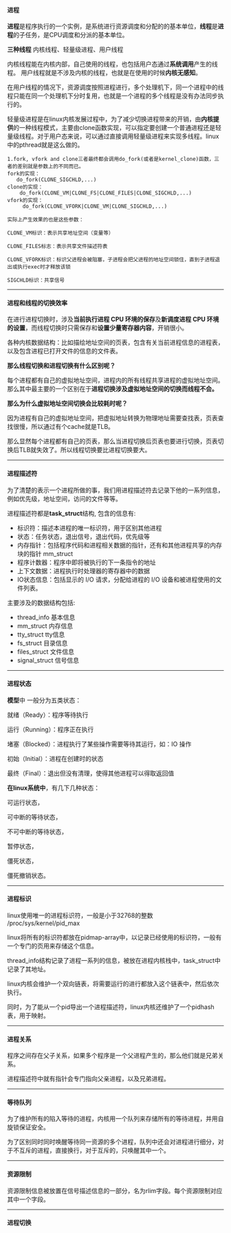 #### 进程

**进程**是程序执行的一个实例，是系统进行资源调度和分配的的基本单位，**线程**是**进程**的子任务，是CPU调度和分派的基本单位。

**三种线程**  内核线程、轻量级进程、用户线程

内核线程能在内核内部，自己使用的线程，也包括用户态通过**系统调用**产生的线程。 用户线程就是不涉及内核的线程，也就是在使用的时候**内核无感知**。

在用户线程的情况下，资源调度按照进程进行，多个处理机下，同一个进程中的线程只能在同一个处理机下分时复用，也就是一个进程的多个线程是没有办法同步执行的。

轻量级进程是在linux内核发展过程中，为了减少切换进程带来的开销，由**内核提供**的一种线程模式，主要由clone函数实现，可以指定要创建一个普通进程还是轻量级线程。对于用户态来说，可以通过直接调用轻量级进程来实现多线程。linux中的pthread就是这么做的。

```
1.fork, vfork and clone三者最终都会调用do_fork(或者是kernel_clone)函数，三者的差别就是参数上的不同而已。
fork的实现：
   do_fork(CLONE_SIGCHLD,...)
clone的实现：
    do_fork(CLONE_VM|CLONE_FS|CLONE_FILES|CLONE_SIGCHLD,...)
vfork的实现：
     do_fork(CLONE_VFORK|CLONE_VM|CLONE_SIGCHLD,...)

实际上产生效果的也是这些参数：

CLONE_VM标识：表示共享地址空间（变量等）

CLONE_FILES标志：表示共享文件描述符表

CLONE_VFORK标识：标识父进程会被阻塞，子进程会把父进程的地址空间锁住，直到子进程退出或执行exec时才释放该锁

SIGCHLD标识：共享信号
```

---

#### 进程和线程的切换效率

在进行进程切换时，涉及**当前执行进程 CPU 环境的保存**及**新调度进程 CPU 环境的设置**，而线程切换时只需保存和**设置少量寄存器内容**，开销很小。

各种内核数据结构：比如描绘地址空间的页表，包含有关当前进程信息的进程表，以及包含进程已打开文件的信息的文件表。

**那么线程切换和进程切换有什么区别呢？**

每个进程都有自己的虚拟地址空间，进程内的所有线程共享进程的虚拟地址空间。那么其中最主要的一个区别在于**进程切换涉及虚拟地址空间的切换而线程不会。**

**那么为什么虚拟地址空间切换会比较耗时呢？**

因为进程有自己的虚拟地址空间，把虚拟地址转换为物理地址需要查找表，页表查找很慢，所以通过有个cache就是TLB。

那么显然每个进程都有自己的页表，那么当进程切换后页表也要进行切换，页表切换后TLB就失效了。所以线程切换要比进程切换要大。

---

#### 进程描述符

为了清楚的表示一个进程所做的事，我们用进程描述符去记录下他的一系列信息，例如优先级，地址空间，访问的文件等等。

进程描述符都是**task_struct**结构, 包含的信息有:

- 标识符：描述本进程的唯一标识符，用于区别其他进程
- 状态：任务状态，退出信号，退出代码，优先级等
- 内存指针：包括程序代码和进程相关数据的指针，还有和其他进程共享的内存块的指针 mm_struct
- 程序计数器：程序中即将被执行的下一条指令的地址
- 上下文数据：进程执行时处理器的寄存器中的数据
- IO状态信息：包括显示的 I/O 请求，分配给进程的 I/O 设备和被进程使用的文件列表。

主要涉及的数据结构包括:

- thread_info 基本信息
- mm_struct 内存信息
- tty_struct tty信息
- fs_struct 目录信息
- files_struct 文件信息
- signal_struct 信号信息

----

#### 进程状态

**模型**中 一般分为五类状态：

就绪（Ready）：程序等待执行

运行（Running）：程序正在执行

堵塞（Blocked）：进程执行了某些操作需要等待其运行，如：IO 操作

初始（Initial）：进程在创建时的状态

最终（Final）：退出但没有清理，使得其他进程可以得取返回值



**在linux系统中**，有几下几种状态：

可运行状态，

可中断的等待状态，

不可中断的等待状态，

暂停状态，

僵死状态，

僵死撤销状态。

----

#### 进程标识

linux使用唯一的进程标识符，一般是小于32768的整数 /proc/sys/kernel/pid_max

linux将所有的标识符都放在pidmap-array中，以记录已经使用的标识符，一般有一个专门的页用来存储这个信息。

thread_info结构记录了进程一系列的信息，被放在进程内核栈中，task_struct中记录了其地址。

linux内核会维护一个双向链表，将需要运行的进行都放入这个链表中，然后依次执行。

同时，为了能从一个pid导出一个进程描述符，linux内核还维护了一个pidhash表，用于映射。

---

#### 进程关系

程序之间存在父子关系，如果多个程序是一个父进程产生的，那么他们就是兄弟关系。

进程描述符中就有指针会专门指向父亲进程，以及兄弟进程。

---

#### 等待队列

为了维护所有的陷入等待的进程，内核用一个队列来存储所有的等待进程，并用自旋锁保证安全。

为了区别同时同时唤醒等待同一资源的多个进程，队列中还会对进程进行细分，对于不互斥的进程，直接换行，对于互斥的，只唤醒其中一个。

----

#### 资源限制

资源限制信息被放置在信号描述信息的一部分，名为rlim字段。每个资源限制对应其中一个字段。

----

#### 进程切换

